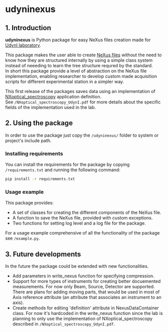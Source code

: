 # udyninexus

## 1. Introduction
**udyninexus** is Python package for easy NeXus files creation made for [UdynI laboratory](https://www.udyni.eu/).  

This package makes the user able to create [NeXus files](https://www.nexusformat.org/) without the need to know how they are structured internally by using a simple class system instead of neeeding to learn the tree structure requred by the standard.  
In short this package provide a level of abstraction on the NeXus file implementation, enabling researcher to develop custom made acquisition scripts for different experimental station in a simpler way.

This first release of the packages saves data using an implementation of [NXoptical_spectroscopy](https://fairmat-nfdi.github.io/nexus_definitions/classes/contributed_definitions/NXoptical_spectroscopy.html#nxoptical-spectroscopy) application definition.  
See `/NXoptical_spectroscopy_UdynI.pdf` for more details about the specific fields of the implementation used in the lab.


## 2. Using the package
In order to use the package just copy the `/udyninexus/` folder to system or project's include path.

### Installing requirements
You can install the requirements for the package by copying `/requirements.txt` and running the following command:
```bash
pip install -r requirements.txt
```

### Usage example
This package provides:
- A set of classes for creating the different components of the NeXus file.
- A function to save the NeXus file, provided with custom exceptions.
- Two functions for setting log level and a log file for the package.

For a usage example comprehensive of all the functionality of the package see `/example.py`.

## 3. Future developments
In the future the package could be extended with new functionalities.
- Add parameters in write_nexus function for specifying compression.
- Support for more types of instruments for creating better docuemented measurements. For now only Beam, Source, Detector are supported. There are plans for adding moving parts, that would be used in most of Axis reference attribute (an attribute that associates an instrument to an axis).
- Create methods for editing 'definition' attribute in NexusDataContainer class. For now it's hardcoded in the write_nexus function since the lab is planning to only use the implementation of NXoptical_spectroscopy described in `/NXoptical_spectroscopy_UdynI.pdf`.